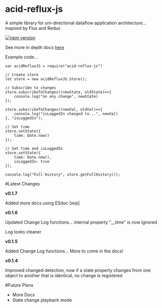 # acid-reflux-js
A simple library for uni-directional dataflow application architecture... inspired by Flux and Redux

[![npm version](https://badge.fury.io/js/acid-reflux-js.svg)](https://badge.fury.io/js/acid-reflux-js)

See more in depth docs [here](https://sam-g-steel.github.io/acid-reflux-js/)

Example code...

    var acidRefluxJS = require("acid-reflux-js")
    
    // Create store
    let store = new acidRefluxJS.Store();
    
    // Subscribe to changes
    store.subscribeToChanges((newState, oldState)=>{
        console.log("on any change", newState)
    });
    
    store.subscribeToChanges((newVal, oldVal)=>{
        console.log("isLoggedIn changed to...", newVal)
    }, "isLoggedIn");
    
    // Set time
    store.setState({
        time: Date.now()
    });
    
    // Set time and isLoggedIn
    store.setState({
        time: Date.now(),
        isLoggedIn: true
    });
    
    console.log("Full History", store.getFullHistory());
    
#Latest Changes

**v0.1.7**

Added more docs using ESdoc [wip]



**v0.1.6**

Updated Change Log functions... internal property "__time" is now ignored

Log looks cleaner


**v0.1.5**

Added Change Log functions... More to come in the docs!


**v0.1.4**

Improved changed detection, now if a state property changes from one object to another that is identical, no change is registered

#Future Plans

- More Docs
- State change playback mode